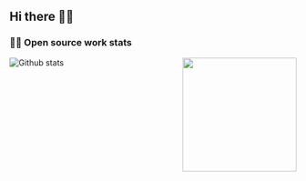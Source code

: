 ## Hi there 👋🤓


### 👨‍💻 Open source work stats

![Github stats](https://github-readme-stats.vercel.app/api?username=panda-sheep&show_icons=true&line_height=24&count_private=true&theme=dark)
<img align='right' src='https://octodex.github.com/images/hula_loop_octodex03.gif' width='200"'>
